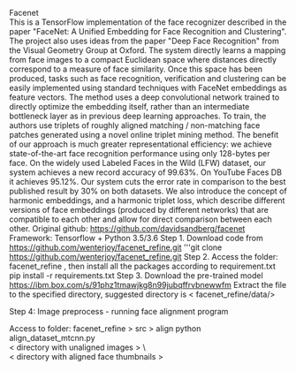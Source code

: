 Facenet  
This is a TensorFlow implementation of the face recognizer described in the paper "FaceNet: A Unified Embedding for Face Recognition and Clustering". The project also uses ideas from the paper "Deep Face Recognition" from the Visual Geometry Group at Oxford.
The system directly learns a mapping from face images to a compact Euclidean space where distances directly correspond to a measure of face similarity. Once this space has been produced, tasks such as face recognition, verification and clustering can be easily implemented using standard techniques with FaceNet embeddings as feature vectors. 
The method uses a deep convolutional network trained to directly optimize the embedding itself, rather than an intermediate bottleneck layer as in previous deep learning approaches. To train, the authors use triplets of roughly aligned matching / non-matching face patches generated using a novel online triplet mining method. The benefit of our approach is much greater representational efficiency: we achieve state-of-the-art face recognition performance using only 128-bytes per face. 
On the widely used Labeled Faces in the Wild (LFW) dataset, our system achieves a new record accuracy of 99.63%. On YouTube Faces DB it achieves 95.12%. Our system cuts the error rate in comparison to the best published result by 30% on both datasets. 
We also introduce the concept of harmonic embeddings, and a harmonic triplet loss, which describe different versions of face embeddings (produced by different networks) that are compatible to each other and allow for direct comparison between each other. 
Original github: https://github.com/davidsandberg/facenet
Framework: Tensorflow + Python 3.5/3.6
Step 1. Download code from https://github.com/wenterjoy/facenet_refine.git
'''git clone https://github.com/wenterjoy/facenet_refine.git
Step 2. Access the folder: facenet_refine , then install all the packages according to requirement.txt
pip install -r requirements.txt
Step 3. Download the pre-trained model
https://ibm.box.com/s/91phz1tmawjkg8n99jubqffrvbnewwfm
 Extract the file to the specified directory, suggested directory is < facenet_refine/data/>

Step 4: Image preprocess - running face alignment program 

Access to folder: facenet_refine > src > align 
python  align_dataset_mtcnn.py  \
 < directory with unaligned images >  \  
< directory with aligned face thumbnails >
